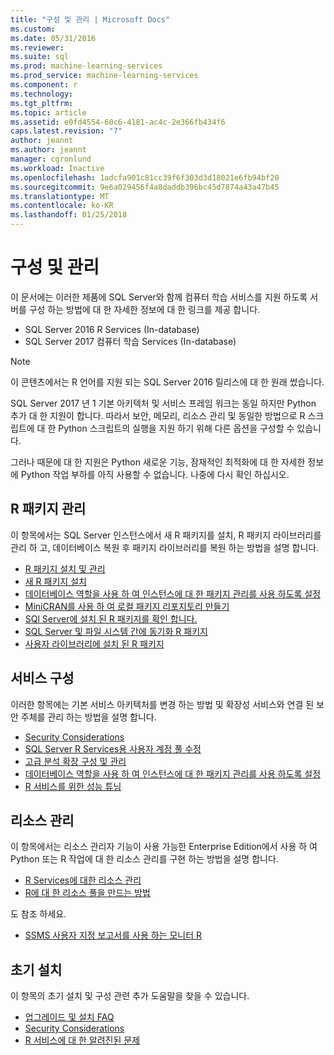 ```yaml
---
title: "구성 및 관리 | Microsoft Docs"
ms.custom: 
ms.date: 05/31/2016
ms.reviewer: 
ms.suite: sql
ms.prod: machine-learning-services
ms.prod_service: machine-learning-services
ms.component: r
ms.technology: 
ms.tgt_pltfrm: 
ms.topic: article
ms.assetid: e0fd4554-60c6-4181-ac4c-2e366fb434f6
caps.latest.revision: "7"
author: jeannt
ms.author: jeannt
manager: cgronlund
ms.workload: Inactive
ms.openlocfilehash: 1adcfa901c81cc39f6f303d3d18021e6fb94bf20
ms.sourcegitcommit: 9e6a029456f4a8daddb396bc45d7874a43a47b45
ms.translationtype: MT
ms.contentlocale: ko-KR
ms.lasthandoff: 01/25/2018
---
```

# <a name="configuration-and-management"></a>구성 및 관리

이 문서에는 이러한 제품에 SQL Server와 함께 컴퓨터 학습 서비스를 지원 하도록 서버를 구성 하는 방법에 대 한 자세한 정보에 대 한 링크를 제공 합니다.

+ SQL Server 2016 R Services (In-database)
+ SQL Server 2017 컴퓨터 학습 Services (In-database)

> [!NOTE]
> 
> 이 콘텐츠에서는 R 언어를 지원 되는 SQL Server 2016 릴리스에 대 한 원래 썼습니다.
> 
> SQL Server 2017 년 1 기본 아키텍처 및 서비스 프레임 워크는 동일 하지만 Python 추가 대 한 지원이 합니다. 따라서 보안, 메모리, 리소스 관리 및 동일한 방법으로 R 스크립트에 대 한 Python 스크립트의 실행을 지원 하기 위해 다른 옵션을 구성할 수 있습니다.
> 
> 그러나 때문에 대 한 지원은 Python 새로운 기능, 잠재적인 최적화에 대 한 자세한 정보에 Python 작업 부하를 아직 사용할 수 없습니다. 나중에 다시 확인 하십시오.

## <a name="r-package-management"></a>R 패키지 관리

이 항목에서는 SQL Server 인스턴스에서 새 R 패키지를 설치, R 패키지 라이브러리를 관리 하 고, 데이터베이스 복원 후 패키지 라이브러리를 복원 하는 방법을 설명 합니다.

+ [R 패키지 설치 및 관리](installing-and-managing-r-packages.md)
+ [새 R 패키지 설치](install-additional-r-packages-on-sql-server.md)
+ [데이터베이스 역할을 사용 하 여 인스턴스에 대 한 패키지 관리를 사용 하도록 설정](r-package-how-to-enable-or-disable.md)
+ [MiniCRAN를 사용 하 여 로컬 패키지 리포지토리 만들기](create-a-local-package-repository-using-minicran.md)
+ [SQl Server에 설치 된 R 패키지를 확인 합니다.](determine-which-packages-are-installed-on-sql-server.md)
+ [SQL Server 및 파일 시스템 간에 동기화 R 패키지](package-install-uninstall-and-sync.md)
+ [사용자 라이브러리에 설치 된 R 패키지](packages-installed-in-user-libraries.md)

## <a name="service-configuration"></a>서비스 구성

이러한 항목에는 기본 서비스 아키텍처를 변경 하는 방법 및 확장성 서비스와 연결 된 보안 주체를 관리 하는 방법을 설명 합니다.

+ [Security Considerations](security-considerations-for-the-r-runtime-in-sql-server.md)
+ [SQL Server R Services용 사용자 계정 풀 수정](../../advanced-analytics/r/modify-the-user-account-pool-for-sql-server-r-services.md)
+ [고급 분석 확장 구성 및 관리](../../advanced-analytics/r/configure-and-manage-advanced-analytics-extensions.md)
+ [데이터베이스 역할을 사용 하 여 인스턴스에 대 한 패키지 관리를 사용 하도록 설정](r-package-how-to-enable-or-disable.md)
+ [R 서비스를 위한 성능 튜닝](sql-server-r-services-performance-tuning.md)

## <a name="resource-governance"></a>리소스 관리

이 항목에서는 리소스 관리자 기능이 사용 가능한 Enterprise Edition에서 사용 하 여 Python 또는 R 작업에 대 한 리소스 관리를 구현 하는 방법을 설명 합니다.

+ [R Services에 대한 리소스 관리](../../advanced-analytics/r/resource-governance-for-r-services.md)
+ [R에 대 한 리소스 풀을 만드는 방법](../../advanced-analytics/r/how-to-create-a-resource-pool-for-r.md)

도 참조 하세요.

+ [SSMS 사용자 지정 보고서를 사용 하는 모니터 R](monitor-r-services-using-custom-reports-in-management-studio.md)

## <a name="initial-setup"></a>초기 설치

이 항목의 초기 설치 및 구성 관련 추가 도움말을 찾을 수 있습니다.

+ [업그레이드 및 설치 FAQ](../r/upgrade-and-installation-faq-sql-server-r-services.md)
+ [Security Considerations](../r/security-considerations-for-the-r-runtime-in-sql-server.md)
+ [R 서비스에 대 한 알려진된 문제](../../advanced-analytics/known-issues-for-sql-server-machine-learning-services.md)

